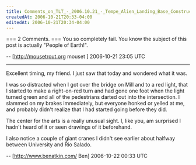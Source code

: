 ```yaml
---
title: Comments_on_TLT_-_2006.10.21_-_Tempe_Alien_Landing_Base_Construction
createdAt: 2006-10-21T20:33-04:00
editedAt: 2006-10-21T20:34-04:00
---
```


=== 2 Comments. ===
You so completely fail. You know the subject of this post is actually "People of Earth!".

-- [http://mousetrout.org mouset ] 2006-10-21 23:05 UTC


----

Excellent timing, my friend. I just saw that today and wondered what it was.

I was so distracted when I got over the bridge on Mill and to a red light, that I started to make a right-on-red turn and had gone one foot when the light turned green and all of the pedestrians darted out into the intersection. I slammed on my brakes immediately, but everyone honked or yelled at me, and probably didn't realize that I had started going before they did.

The center for the arts is a really unusual sight. I, like you, am surprised I hadn't heard of it or seen drawings of it beforehand.

I also notice a couple of giant cranes I didn't see earlier about halfway between University and Rio Salado.

-- [http://www.benatkin.com/ Ben] 2006-10-22 00:33 UTC


